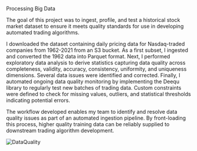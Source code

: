 Processing Big Data

The goal of this project was to ingest, profile, and test a historical stock market dataset to ensure it meets quality standards for use in developing automated trading algorithms. 

I downloaded the dataset containing daily pricing data for Nasdaq-traded companies from 1962-2021 from an S3 bucket. As a first subset, I ingested and converted the 1962 data into Parquet format. 
Next, I performed exploratory data analysis to derive statistics capturing data quality across completeness, validity, accuracy, consistency, uniformity, and uniqueness dimensions. Several data issues were identified and corrected.
Finally, I automated ongoing data quality monitoring by implementing the Deequ library to regularly test new batches of trading data. Custom constraints were defined to check for missing values, outliers, and statistical thresholds indicating potential errors.

The workflow developed enables my team to identify and resolve data quality issues as part of an automated ingestion pipeline. By front-loading this process, higher quality training data can be reliably supplied to downstream trading algorithm development.

![DataQuality](https://github.com/Babongile-Gasa/Project-descriptions/assets/124687095/076cc2c1-8f44-4fbb-b31c-b97a004a86a3)

